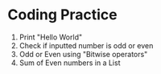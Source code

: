 # Coding Practice

1) Print "Hello World"
2) Check if inputted number is odd or even
3) Odd or Even using "Bitwise operators"
4) Sum of Even numbers in a List
